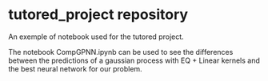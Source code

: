 # tutored_project repository
An exemple of notebook used for the tutored project.

The notebook CompGPNN.ipynb can be used to see the differences between the predictions of a gaussian process with EQ + Linear kernels and the best neural network for our problem.
